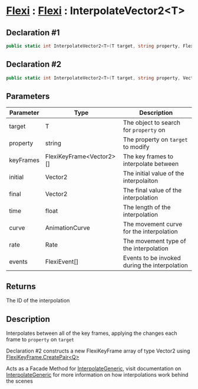# [Flexi](../Docs.md) : [Flexi](Flexi.md) : InterpolateVector2\<T>
## Declaration #1
```cs
public static int InterpolateVector2<T>(T target, string property, FlexiKeyFrame<Vector2>[] keyFrames)
```
## Declaration #2
```cs
public static int InterpolateVector2<T>(T target, string property, Vector2 initial, Vector2 final, float time, AnimationCurve curve=null, Rate rate=Rate.time, FlexiEvent[] events=null)
```

## Parameters
| Parameter | Type | Description |
| - | - | - |
| target | T | The object to search for `property` on |
| property | string | The property on `target` to modify |
| keyFrames | FlexiKeyFrame\<Vector2>[] | The key frames to interpolate between |
| initial | Vector2 | The initial value of the interpolaiton |
| final | Vector2 | The final value of the interpolation |
| time | float | The length of the interpolation |
| curve | AnimationCurve | The movement curve for the interpolation |
| rate | Rate | The movement type of the interpolation |
| events | FlexiEvent[] | Events to be invoked during the interpolation |

## Returns
The ID of the interpolation

## Description
Interpolates between all of the key frames, applying the changes each frame to `property` on `target`

Declaration #2 constructs a new FlexiKeyFrame array of type Vector2 using [FlexiKeyFrame.CreatePair\<Q>](../FlexiKeyFrame/CreatePairQ.md)

Acts as a Facade Method for [InterpolateGeneric](InterpolateGeneric.md), visit documentation on [InterpolateGeneric](InterpolateGeneric.md) for more information on how interpolations work behind the scenes
